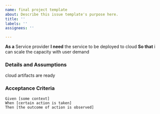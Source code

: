```yaml
---
name: final project template
about: Describe this issue template's purpose here.
title: ''
labels: ''
assignees: ''

---
```


**As a** Service provider
 **I need** the service to be deployed to cloud
 **So that** i can scale the capacity with user demand
   
 ### Details and Assumptions
cloud artifacts are ready   
 ### Acceptance Criteria  
   
 ```gherkin
 Given [some context]
 When [certain action is taken]
 Then [the outcome of action is observed]
